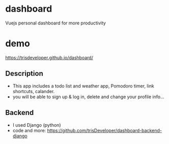 # dashboard
Vuejs personal dashboard for more productivity 
# demo
https://trisdeveloper.github.io/dashboard/

## Description
- This app includes a todo list and weather app, Pomodoro timer, link shortcuts, calander. 
- you will be able to sign up & log in, delete and change your profile info... 
## Backend 
- I used Django (python)
- code and more: https://github.com/trisDeveloper/dashboard-backend-django
